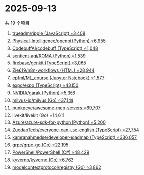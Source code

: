 # 2025-09-13

共 19 个项目

<!-- BEGIN GITHUB -->
<!-- 最后更新时间 2025-09-13 18:08:03 +0800 -->
1. [trueadm/ripple (JavaScript) ⭐3,408](https://github.com/trueadm/ripple)
1. [Physical-Intelligence/openpi (Python) ⭐6,955](https://github.com/Physical-Intelligence/openpi)
1. [CodebuffAI/codebuff (TypeScript) ⭐1,048](https://github.com/CodebuffAI/codebuff)
1. [sentient-agi/ROMA (Python) ⭐1,539](https://github.com/sentient-agi/ROMA)
1. [firebase/genkit (TypeScript) ⭐3,065](https://github.com/firebase/genkit)
1. [Zie619/n8n-workflows (HTML) ⭐28,944](https://github.com/Zie619/n8n-workflows)
1. [epfml/ML_course (Jupyter Notebook) ⭐1,577](https://github.com/epfml/ML_course)
1. [expo/expo (TypeScript) ⭐43,150](https://github.com/expo/expo)
1. [NVIDIA/garak (Python) ⭐5,366](https://github.com/NVIDIA/garak)
1. [milvus-io/milvus (Go) ⭐37,148](https://github.com/milvus-io/milvus)
1. [punkpeye/awesome-mcp-servers ⭐69,707](https://github.com/punkpeye/awesome-mcp-servers)
1. [livekit/livekit (Go) ⭐14,611](https://github.com/livekit/livekit)
1. [Azure/azure-sdk-for-python (Python) ⭐5,200](https://github.com/Azure/azure-sdk-for-python)
1. [ZuodaoTech/everyone-can-use-english (TypeScript) ⭐27,754](https://github.com/ZuodaoTech/everyone-can-use-english)
1. [kamranahmedse/developer-roadmap (TypeScript) ⭐336,057](https://github.com/kamranahmedse/developer-roadmap)
1. [grpc/grpc-go (Go) ⭐22,195](https://github.com/grpc/grpc-go)
1. [PowerShell/PowerShell (C#) ⭐48,429](https://github.com/PowerShell/PowerShell)
1. [kyverno/kyverno (Go) ⭐6,762](https://github.com/kyverno/kyverno)
1. [modelcontextprotocol/registry (Go) ⭐3,862](https://github.com/modelcontextprotocol/registry)
<!-- END GITHUB -->